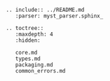 ```{eval-rst}

.. include:: ../README.md
   :parser: myst_parser.sphinx_
```

```{eval-rst}
.. toctree::
   :maxdepth: 4
   :hidden:

   core.md
   types.md
   packaging.md
   common_errors.md
```
